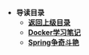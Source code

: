 * **导读目录**
    * [**返回上级目录**](/README)
    * [**Docker学习笔记**](Docker学习笔记/README)
    * [**Spring争奇斗艳**](Spring争奇斗艳/README)
    
    



